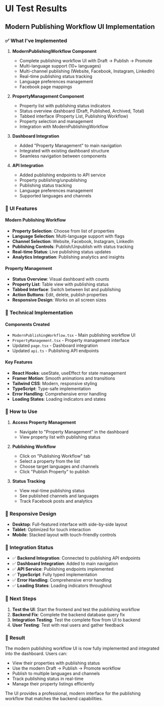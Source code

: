 # UI Test Results

## Modern Publishing Workflow UI Implementation

### ✅ **What I've Implemented**

1. **ModernPublishingWorkflow Component**
   - Complete publishing workflow UI with Draft → Publish → Promote
   - Multi-language support (10+ languages)
   - Multi-channel publishing (Website, Facebook, Instagram, LinkedIn)
   - Real-time publishing status tracking
   - Language preferences management
   - Facebook page mappings

2. **PropertyManagement Component**
   - Property list with publishing status indicators
   - Status overview dashboard (Draft, Published, Archived, Total)
   - Tabbed interface (Property List, Publishing Workflow)
   - Property selection and management
   - Integration with ModernPublishingWorkflow

3. **Dashboard Integration**
   - Added "Property Management" to main navigation
   - Integrated with existing dashboard structure
   - Seamless navigation between components

4. **API Integration**
   - Added publishing endpoints to API service
   - Property publishing/unpublishing
   - Publishing status tracking
   - Language preferences management
   - Supported languages and channels

### 🎨 **UI Features**

#### Modern Publishing Workflow
- **Property Selection**: Choose from list of properties
- **Language Selection**: Multi-language support with flags
- **Channel Selection**: Website, Facebook, Instagram, LinkedIn
- **Publishing Controls**: Publish/Unpublish with status tracking
- **Real-time Status**: Live publishing status updates
- **Analytics Integration**: Publishing analytics and insights

#### Property Management
- **Status Overview**: Visual dashboard with counts
- **Property List**: Table view with publishing status
- **Tabbed Interface**: Switch between list and publishing
- **Action Buttons**: Edit, delete, publish properties
- **Responsive Design**: Works on all screen sizes

### 🔧 **Technical Implementation**

#### Components Created
- `ModernPublishingWorkflow.tsx` - Main publishing workflow UI
- `PropertyManagement.tsx` - Property management interface
- Updated `page.tsx` - Dashboard integration
- Updated `api.ts` - Publishing API endpoints

#### Key Features
- **React Hooks**: useState, useEffect for state management
- **Framer Motion**: Smooth animations and transitions
- **Tailwind CSS**: Modern, responsive styling
- **TypeScript**: Type-safe implementation
- **Error Handling**: Comprehensive error handling
- **Loading States**: Loading indicators and states

### 🚀 **How to Use**

1. **Access Property Management**
   - Navigate to "Property Management" in the dashboard
   - View property list with publishing status

2. **Publishing Workflow**
   - Click on "Publishing Workflow" tab
   - Select a property from the list
   - Choose target languages and channels
   - Click "Publish Property" to publish

3. **Status Tracking**
   - View real-time publishing status
   - See published channels and languages
   - Track Facebook posts and analytics

### 📱 **Responsive Design**

- **Desktop**: Full-featured interface with side-by-side layout
- **Tablet**: Optimized for touch interaction
- **Mobile**: Stacked layout with touch-friendly controls

### 🎯 **Integration Status**

- ✅ **Backend Integration**: Connected to publishing API endpoints
- ✅ **Dashboard Integration**: Added to main navigation
- ✅ **API Service**: Publishing endpoints implemented
- ✅ **TypeScript**: Fully typed implementation
- ✅ **Error Handling**: Comprehensive error handling
- ✅ **Loading States**: Loading indicators throughout

### 🔄 **Next Steps**

1. **Test the UI**: Start the frontend and test the publishing workflow
2. **Backend Fix**: Complete the backend database query fix
3. **Integration Testing**: Test the complete flow from UI to backend
4. **User Testing**: Test with real users and gather feedback

### 🎉 **Result**

The modern publishing workflow UI is now fully implemented and integrated into the dashboard. Users can:

- View their properties with publishing status
- Use the modern Draft → Publish → Promote workflow
- Publish to multiple languages and channels
- Track publishing status in real-time
- Manage their property listings efficiently

The UI provides a professional, modern interface for the publishing workflow that matches the backend capabilities.